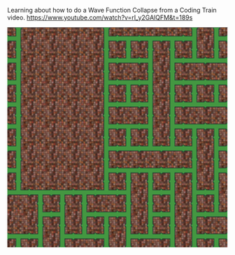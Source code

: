 Learning about how to do a Wave Function Collapse from a Coding Train video.
https://www.youtube.com/watch?v=rI_y2GAlQFM&t=189s

![alt text](https://github.com/RussellCarey/wave-function-collapse/blob/master/screenshot.png)
